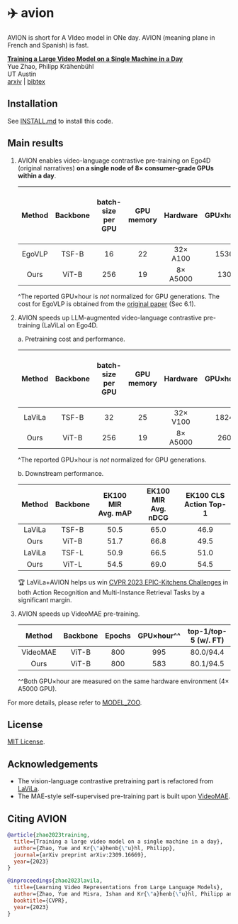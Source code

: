 # :airplane: avion
AVION is short for A VIdeo model in ONe day. AVION (meaning plane in French and Spanish) is fast.


[**Training a Large Video Model on a Single Machine in a Day**](http://arxiv.org/abs/xxxx.yyyyy)  
Yue Zhao, Philipp Kr&auml;henb&uuml;hl  
UT Austin  
[arxiv](http://arxiv.org/abs/2309.16669) | [bibtex](#citing-avion) 


## Installation

See [INSTALL.md](docs/INSTALL.md) to install this code.


## Main results

1. AVION enables video-language contrastive pre-training on Ego4D (original narratives) **on a single node of 8× consumer-grade GPUs within a day**.

    | Method | Backbone | batch-size<br>per GPU | GPU memory | Hardware | GPU×hour^ | EK100 MIR<br>0-shot Avg. mAP | 
    | :----: | :------: | :-------------------: | :--------: | :------: | :-------: | :--------------------------: |
    | EgoVLP |   TSF-B  |          16           |     22     | 32× A100 |   1536    |            22.1              |
    |  Ours  |   ViT-B  |         256           |     19     | 8× A5000 |    130    |            27.4              |

    ^The reported GPU×hour is *not* normalized for GPU generations. The cost for EgoVLP is obtained from the [original paper](https://arxiv.org/abs/2206.01670) (Sec 6.1).

2. AVION speeds up LLM-augmented video-language contrastive pre-training (LaViLa) on Ego4D.

    a. Pretraining cost and performance.

    | Method | Backbone | batch-size<br>per GPU | GPU memory | Hardware | GPU×hour^ | EK100 MIR<br>0-shot Avg. mAP |
    | :----: | :------: | :-------------------: | :--------: | :------: | :-------: | :--------------------------: |
    | LaViLa |   TSF-B  |          32           |     25     | 32× V100 |   1824    |            30.9              |
    |  Ours  |   ViT-B  |         256           |     19     | 8× A5000 |    260    |            33.2              |

    ^The reported GPU×hour is *not* normalized for GPU generations.

    b. Downstream performance.

    | Method | Backbone | EK100 MIR<br>Avg. mAP | EK100 MIR<br>Avg. nDCG | EK100 CLS<br>Action Top-1 |
    | :----: | :------: | :-------------------: | :--------------------: | :-----------------------: |
    | LaViLa |  TSF-B   |          50.5         |          65.0          |          46.9             |
    |  Ours  |  ViT-B   |          51.7         |          66.8          |          49.5             |
    | LaViLa |  TSF-L   |          50.9         |          66.5          |          51.0             |
    |  Ours  |  ViT-L   |          54.5         |          69.0          |          54.5             |

    :trophy: LaViLa+AVION helps us win [CVPR 2023 EPIC-Kitchens Challenges](https://epic-kitchens.github.io/2023#results) in both Action Recognition and Multi-Instance Retrieval Tasks by a significant margin.

3. AVION speeds up VideoMAE pre-training.

    |  Method  | Backbone | Epochs | GPU×hour^^ | top-1/top-5 (w/. FT) |
    | :------: | :------: | :----: | :--------: | :------------------: |
    | VideoMAE |  ViT-B   |  800   |    995     |      80.0/94.4       |
    |   Ours   |  ViT-B   |  800   |    583     |      80.1/94.5       |

    ^^Both GPU×hour are measured on the same hardware environment (4× A5000 GPU).

For more details, please refer to [MODEL_ZOO](./docs/MODEL_ZOO.md).

## License

[MIT License](./LICENSE).


## Acknowledgements

* The vision-language contrastive pretraining part is refactored from [LaViLa](https://github.com/facebookresearch/LaViLa).
* The MAE-style self-supervised pre-training part is built upon [VideoMAE](https://github.com/MCG-NJU/VideoMAE/).



## Citing AVION

```bibtex
@article{zhao2023training,
  title={Training a large video model on a single machine in a day},
  author={Zhao, Yue and Kr{\"a}henb{\"u}hl, Philipp},
  journal={arXiv preprint arXiv:2309.16669},
  year={2023}
}
```

```bibtex
@inproceedings{zhao2023lavila,
  title={Learning Video Representations from Large Language Models},
  author={Zhao, Yue and Misra, Ishan and Kr{\"a}henb{\"u}hl, Philipp and Girdhar, Rohit},
  booktitle={CVPR},
  year={2023}
}
```
